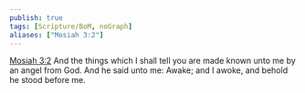 ```yaml
---
publish: true
tags: [Scripture/BoM, noGraph]
aliases: ["Mosiah 3:2"]
---
```

[Mosiah 3:2](https://churchofjesuschrist.org/study/scriptures/bofm/mosiah/3?lang=eng&id=p2#p2) And the things which I shall tell you are made known unto me by an angel from God. And he said unto me: Awake; and I awoke, and behold he stood before me.
